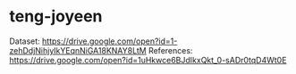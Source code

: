 # teng-joyeen

Dataset: https://drive.google.com/open?id=1-zehDdjNihjyIkYEqnNiGA18KNAY8LtM
References: https://drive.google.com/open?id=1uHkwce6BJdIkxQkt_0-sADr0tqD4Wt0E
